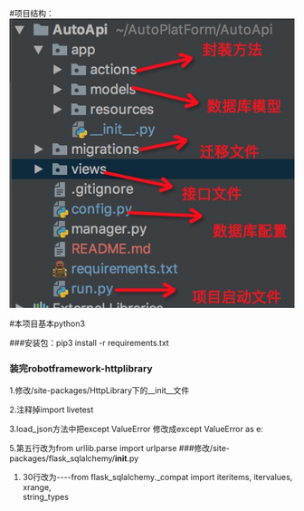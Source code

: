 #项目结构：
![avatar](./项目结构.png)

#本项目基本python3


###安装包：pip3 install -r requirements.txt

### 装完robotframework-httplibrary
1.修改/site-packages/HttpLibrary下的__init__文件

2.注释掉import livetest

3.load_json方法中把except ValueError 修改成except ValueError as e:

5.第五行改为from urllib.parse import urlparse
###修改/site-packages/flask_sqlalchemy/__init__.py
1. 30行改为----from flask_sqlalchemy._compat import iteritems, itervalues, xrange, \
     string_types

     
